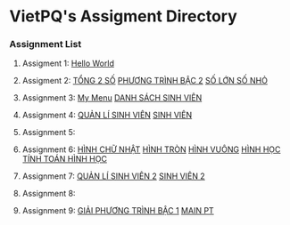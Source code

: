 ﻿# VietPQ's Assigment Directory

### Assignment List

1. Assigment 1: [Hello World](https://github.com/FASTTRACKSE/FFSE1703.JavaCore/blob/master/Assignments/VietPQ/HelloWorld/src/HelloWorld.java)

2. Assigment 2:
[TỔNG 2 SỐ](https://github.com/FASTTRACKSE/FFSE1703.JavaCore/blob/master/Assignments/VietPQ/MySample1/src/fasttrack/edu/vn/Tong2So.java)
[PHƯƠNG TRÌNH BẬC 2](https://github.com/FASTTRACKSE/FFSE1703.JavaCore/blob/master/Assignments/VietPQ/MySample1/src/fasttrack/edu/vn/PTbac2.java)
[SỐ LỚN SỐ NHỎ](https://github.com/FASTTRACKSE/FFSE1703.JavaCore/blob/master/Assignments/VietPQ/MySample1/src/fasttrack/edu/vn/MinMax3so.java)

3. Assignment 3: [My Menu](https://github.com/FASTTRACKSE/FFSE1703.JavaCore/blob/master/Assignments/VietPQ/Menu/src/MyMenu/MyMenu.java)
[DANH SÁCH SINH VIÊN](https://github.com/FASTTRACKSE/FFSE1703.JavaCore/blob/master/Assignments/VietPQ/Menu/src/MyMenu/DSSV.java)

4. Assignment 4: [QUẢN LÍ SINH VIÊN](https://github.com/FASTTRACKSE/FFSE1703.JavaCore/tree/master/Assignments/VietPQ/quanlisv/src/quanlisv)
[SINH VIÊN](https://github.com/FASTTRACKSE/FFSE1703.JavaCore/tree/master/Assignments/VietPQ/quanlisv/src/sinhvien)

5. Assignment 5:

6. Assignment 6: [HÌNH CHỮ NHẬT](https://github.com/FASTTRACKSE/FFSE1703.JavaCore/blob/master/Assignments/VietPQ/hinhhoc/src/hinhhoc/hinhchunhat.java)
[HÌNH TRÒN](https://github.com/FASTTRACKSE/FFSE1703.JavaCore/blob/master/Assignments/VietPQ/hinhhoc/src/hinhhoc/hinhtron.java)
[HÌNH VUÔNG](https://github.com/FASTTRACKSE/FFSE1703.JavaCore/blob/master/Assignments/VietPQ/hinhhoc/src/hinhhoc/hinhtamgiac.java)
[HÌNH HỌC](https://github.com/FASTTRACKSE/FFSE1703.JavaCore/blob/master/Assignments/VietPQ/hinhhoc/src/hinhhoc/hinhhoc.java)
[TÍNH TOÁN HÌNH HỌC](https://github.com/FASTTRACKSE/FFSE1703.JavaCore/blob/master/Assignments/VietPQ/hinhhoc/src/tinhtoanhinhhoc/tinhtoanhinh.java)

7. Assignment 7: [QUẢN LÍ SINH VIÊN 2](https://github.com/FASTTRACKSE/FFSE1703.JavaCore/tree/master/Assignments/VietPQ/quanlisv/src/quanlisv)
[SINH VIÊN 2](https://github.com/FASTTRACKSE/FFSE1703.JavaCore/tree/master/Assignments/VietPQ/quanlisv/src/sinhvien)

8. Assignment 8:

9. Assignment 9: [GIẢI PHƯƠNG TRÌNH BẬC 1](https://github.com/FASTTRACKSE/FFSE1703.JavaCore/blob/master/Assignments/VietPQ/giaiptb1/src/giaiptb1/ui/giaiptbac1.java)
[MAIN PT](https://github.com/FASTTRACKSE/FFSE1703.JavaCore/blob/master/Assignments/VietPQ/giaiptb1/src/giaiptb1/main/main.java)